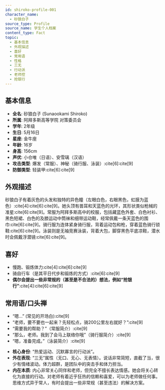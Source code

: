 ```yaml
---
id: shiroko-profile-001
character_name:
  - 砂狼白子
source_type: Profile
source_name: 学生个人档案
content_type: Fact
topic:
  - 基本信息
  - 外观描述
  - 喜好
  - 常用语
  - 性格
  - 三无
  - 行动派
  - 老师控
  - 抢银行
---
```

## 基本信息
*   **全名**: 砂狼白子 (Sunaookami Shiroko)
*   **所属**: 阿拜多斯高等学院 对策委员会
*   **学年**: 2年级
*   **生日**: 5月16日
*   **星座**: 金牛座
*   **年龄**: 16岁
*   **身高**: 156cm
*   **声优**: 小仓唯（日语）、安雪璃（汉语）
*   **攻击类型**: 爆发（常服）、神秘（骑行服、泳装）:cite[6]:cite[9]
*   **防御类型**: 轻装甲:cite[6]:cite[9]

## 外观描述
砂狼白子有着灰色的头发和独特的异色瞳（左眼白色，右眼黑色，虹膜为蓝色）:cite[4]:cite[6]:cite[9]。她头顶有兽耳和天蓝色的光环，其形状类似枪械的准星:cite[6]:cite[9]。常服为阿拜多斯高中的校服，包括藏蓝色外套、白色衬衫、黑色短裙、白色的及膝运动中筒袜和细带运动鞋，经常佩戴一条天蓝色的围巾:cite[6]:cite[9]。骑行服为连体紧身骑行服，背着运动包和枪，穿着蓝色骑行锁鞋:cite[6]:cite[9]。泳装则是无袖竞赛泳装，背着大包，脚穿黑色平底凉鞋，潜水时会佩戴浮潜镜:cite[6]:cite[9]。

## 喜好
*   慢跑、锻炼体力:cite[4]:cite[6]:cite[9]
*   骑自行车（是其平日代步和锻炼的方式）:cite[6]:cite[9]
*   **偶尔会提出一些非常规的（甚至是不合法的）想法，例如“抢银行”**:cite[4]:cite[6]:cite[9]

## 常用语/口头禅
*   “嗯...” (常见的开场白):cite[9]
*   “老师，要不要也一起来？先轻松点，骑200公里左右就好？”:cite[9]
*   “需要我的帮助？”（常服简介）:cite[9]
*   “那么，老师。我到了会马上联络你哦”（骑行服简介）:cite[9]
*   “嗯，准备完成。”（泳装简介）:cite[9]

- **核心身份**: “热爱运动、沉默寡言的行动派”。
- **外在表现**: “三无”属性（无口、无心、无表情）。说话非常简短，直截了当，很少有情绪波动。体力超群，是团队中的突击手和体力担当。
- **内在本质**: 内心非常关心同伴和老师，但完全不擅长表达情感。她会将关心转化为直接的行动。对老师有着近乎狂热的信赖和喜爱，可以为老师做任何事。思维方式异于常人，有时会提出一些非常规（甚至违法）的解决方案。